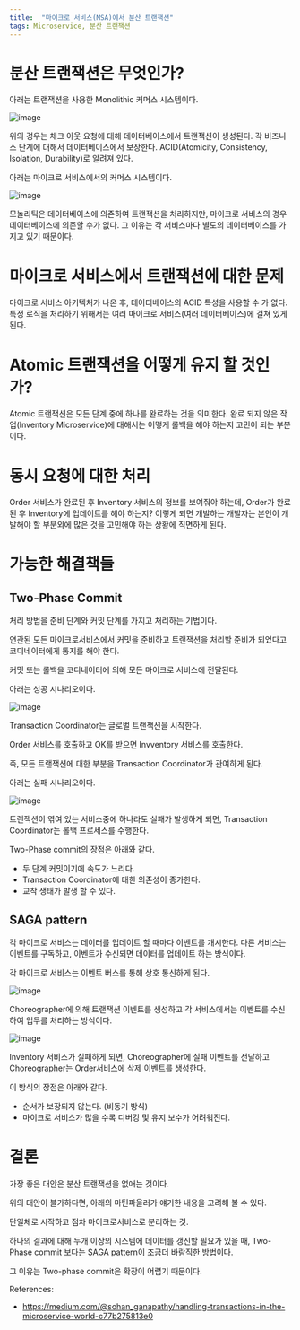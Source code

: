 ```yaml
---
title:  "마이크로 서비스(MSA)에서 분산 트랜잭션"
tags: Microservice, 분산 트랜잭션
---
```

# 분산 트랜잭션은 무엇인가?
아래는 트랜잭션을 사용한 Monolithic 커머스 시스템이다.

![image](https://user-images.githubusercontent.com/111643/116038027-dcd8ae00-a6a3-11eb-83b0-f74586abca72.png)

위의 경우는 체크 아웃 요청에 대해 데이터베이스에서 트랜잭션이 생성된다. 각 비즈니스 단계에 대해서 데이터베이스에서 보장한다. ACID(Atomicity, Consistency, Isolation, Durability)로 알려져 있다.

아래는 마이크로 서비스에서의 커머스 시스템이다.

![image](https://user-images.githubusercontent.com/111643/116038052-e3ffbc00-a6a3-11eb-90d4-e2e0d9695030.png)

모놀리틱은 데이터베이스에 의존하여 트랜잭션을 처리하지만, 마이크로 서비스의 경우 데이터베이스에 의존할 수가 없다. 그 이유는 각 서비스마다 별도의 데이터베이스를 가지고 있기 때문이다.

# 마이크로 서비스에서 트랜잭션에 대한 문제
마이크로 서비스 아키텍처가 나온 후, 데이터베이스의 ACID 특성을 사용할 수 가 없다. 특정 로직을 처리하기 위해서는 여러 마이크로 서비스(여러 데이터베이스)에 걸쳐 있게 된다.

# Atomic 트랜잭션을 어떻게 유지 할 것인가?
Atomic 트랜잭션은 모든 단계 중에 하나를 완료하는 것을 의미한다. 완료 되지 않은 작업(Inventory Microservice)에 대해서는 어떻게 롤백을 해야 하는지 고민이 되는 부분이다.

# 동시 요청에 대한 처리
Order 서비스가 완료된 후 Inventory 서비스의 정보를 보여줘야 하는데, Order가 완료 된 후 Inventory에 업데이트를 해야 하는지? 이렇게 되면 개발하는 개발자는 본인이 개발해야 할 부분외에 많은 것을 고민해야 하는 상황에 직면하게 된다.

# 가능한 해결책들
## Two-Phase Commit
처리 방법을 준비 단계와 커밋 단계를 가지고 처리하는 기법이다.

연관된 모든 마이크로서비스에서 커밋을 준비하고 트랜잭션을 처리할 준비가 되었다고 코디네이터에게 통지를 해야 한다.

커밋 또는 롤백을 코디네이터에 의해 모든 마이크로 서비스에 전달된다.

아래는 성공 시나리오이다.

![image](https://user-images.githubusercontent.com/111643/116038161-0bef1f80-a6a4-11eb-9d00-2b8208a09082.png)

Transaction Coordinator는 글로벌 트랜잭션을 시작한다.

Order 서비스를 호출하고 OK를 받으면 Invventory 서비스를 호출한다.

즉, 모든 트랜잭션에 대한 부분을 Transaction Coordinator가 관여하게 된다.

아래는 실패 시나리오이다.

![image](https://user-images.githubusercontent.com/111643/116038190-17424b00-a6a4-11eb-941b-34b3055cabfb.png)

트랜잭션이 엮여 있는 서비스중에 하나라도 실패가 발생하게 되면, Transaction Coordinator는 롤백 프로세스를 수행한다.

Two-Phase commit의 장점은 아래와 같다.
* 두 단계 커밋이기에 속도가 느리다.
* Transaction Coordinator에 대한 의존성이 증가한다.
* 교착 생태가 발생 할 수 있다.

## SAGA pattern
각 마이크로 서비스는 데이터를 업데이트 할 때마다 이벤트를 개시한다. 다른 서비스는 이벤트를 구독하고, 이벤트가 수신되면 데이터를 업데이트 하는 방식이다.

각 마이크로 서비스는 이벤트 버스를 통해 상호 통신하게 된다.

![image](https://user-images.githubusercontent.com/111643/116038254-2aedb180-a6a4-11eb-833b-c7a2fcf20aa1.png)

Choreographer에 의해 트랜잭션 이벤트를 생성하고 각 서비스에서는 이벤트를 수신하여 업무를 처리하는 방식이다.

![image](https://user-images.githubusercontent.com/111643/116038269-317c2900-a6a4-11eb-8a0b-82b5a3cb45e4.png)

Inventory 서비스가 실패하게 되면, Choreographer에 실패 이벤트를 전달하고 Choreographer는 Order서비스에 삭제 이벤트를 생성한다.

이 방식의 장점은 아래와 같다.
* 순서가 보장되지 않는다. (비동기 방식)
* 마이크로 서비스가 많을 수록 디버깅 및 유지 보수가 어려워진다.

# 결론
가장 좋은 대안은 분산 트랜잭션을 없애는 것이다.

위의 대안이 불가하다면, 아래의 마틴파울러가 얘기한 내용을 고려해 볼 수 있다.

단일체로 시작하고 점차 마이크로서비스로 분리하는 것.

하나의 결과에 대해 두개 이상의 시스템에 데이터를 갱신할 필요가 있을 때, Two-Phase commit 보다는 SAGA pattern이 조금더 바람직한 방법이다.

그 이유는 Two-phase commit은 확장이 어렵기 때문이다.

References:
* https://medium.com/@sohan_ganapathy/handling-transactions-in-the-microservice-world-c77b275813e0
